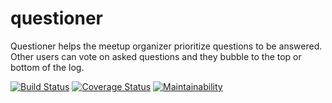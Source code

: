 # questioner
​Questioner​ helps the meetup organizer prioritize questions to be answered. Other users can vote on asked questions and they bubble to the top or bottom of the log.

[![Build Status](https://travis-ci.org/placideirandora/questioner.svg?branch=develop)](https://travis-ci.org/placideirandora/questioner) [![Coverage Status](https://coveralls.io/repos/github/placideirandora/questioner/badge.svg?branch=develop)](https://coveralls.io/github/placideirandora/questioner?branch=develop) [![Maintainability](https://api.codeclimate.com/v1/badges/931a22049dce652e85fe/maintainability)](https://codeclimate.com/github/placideirandora/questioner/maintainability) 

